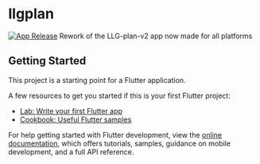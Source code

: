 # llgplan
[![App Release](https://github.com/Reebix/LLG-Plan/actions/workflows/main.yml/badge.svg)](https://github.com/Reebix/LLG-Plan/actions/workflows/main.yml)
Rework of the LLG-plan-v2 app now made for all platforms

## Getting Started

This project is a starting point for a Flutter application.

A few resources to get you started if this is your first Flutter project:

- [Lab: Write your first Flutter app](https://docs.flutter.dev/get-started/codelab)
- [Cookbook: Useful Flutter samples](https://docs.flutter.dev/cookbook)

For help getting started with Flutter development, view the
[online documentation](https://docs.flutter.dev/), which offers tutorials,
samples, guidance on mobile development, and a full API reference.
